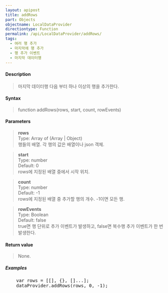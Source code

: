 ```yaml
---
layout: apipost
title: addRows
part: Objects
objectname: LocalDataProvider
directiontype: Function
permalink: /api/LocalDataProvider/addRows/
tags:
  - 여러 행 추가
  - 마지막에 행 추가
  - 행 추가 이벤트
  - 마지막 데이터행
---
```



#### Description

> 마지막 데이터행 다음 부터 하나 이상의 행을 추가한다.

#### Syntax

> function addRows(rows, start, count, rowEvents)

#### Parameters

> **rows**  
> Type: Array of (Array \| Object)  
> 행들의 배열. 각 행의 값은 배열이나 json 객체.  

> **start**  
> Type: number  
> Default: 0  
> rows에 지정된 배열 중에서 시작 위치. 

> **count**  
> Type: number    
> Default: -1  
> rows에 지정된 배열 중 추가할 행의 개수. -1이면 모든 행.    

> **rowEvents**  
> Type: Boolean  
> Default: false  
> true면 행 단위로 추가 이벤트가 발생하고, false면 복수행 추가 이벤트가 한 번 발생한다. 

#### Return value

> None.

##### Examples 

<pre class="prettyprint">
    var rows = [[], {}, []...];
    dataProvider.addRows(rows, 0, -1);
</pre>

